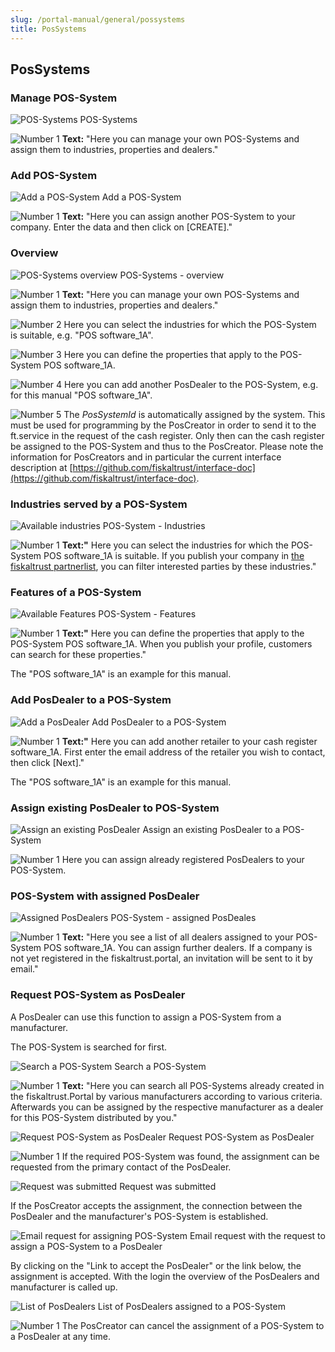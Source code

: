```yaml
---
slug: /portal-manual/general/possystems
title: PosSystems
---
```


## PosSystems

### Manage POS-System<a name="manage-pos-system"></a>

![POS-Systems](images/POSSystem/POSSystem.png)
POS-Systems

![Number 1](../images/Numbers/1.png) **Text:** "Here you can manage your own POS-Systems and assign them to industries, properties and dealers."

### Add POS-System

![Add a POS-System](images/POSSystem/Create.png)
Add a POS-System

![Number 1](../images/Numbers/1.png) **Text:** "Here you can assign another POS-System to your company. Enter the data and then click on \[CREATE\]."

### Overview

![POS-Systems overview](images/POSSystem/POSSystem-overview.png)
POS-Systems - overview

![Number 1](../images/Numbers/1.png) **Text:** "Here you can manage your own POS-Systems and assign them to industries, properties and dealers."

![Number 2](../images/Numbers/2.png) Here you can select the industries for which the POS-System is suitable, e.g. "POS software\_1A".

![Number 3](../images/Numbers/3.png) Here you can define the properties that apply to the POS-System POS software\_1A.

![Number 4](../images/Numbers/4.png) Here you can add another PosDealer to the POS-System, e.g. for this manual "POS software\_1A".

![Number 5](../images/Numbers/5.png) The _PosSystemId_ is automatically assigned by the system. This must be used for programming by the PosCreator in order to send it to the ft.service in the request of the cash register. Only then can the cash register be assigned to the POS-System and thus to the PosCreator. Please note the information for PosCreators and in particular the current interface description at
[https://github.com/fiskaltrust/interface-doc](https://github.com/fiskaltrust/interface-doc).

### Industries served by a POS-System

![Available industries](images/POSSystem/Industries.png)
POS-System - Industries

![Number 1](../images/Numbers/1.png) **Text:"** Here you can select the industries for which the POS-System POS software\_1A is suitable. If you publish your company in [the fiskaltrust partnerlist](https://portal.fiskaltrust.at/public/filterpartners), you can filter interested parties by these industries."

### Features of a POS-System

![Available Features](images/POSSystem/Properties.png)
POS-System - Features

![Number 1](../images/Numbers/1.png) **Text:"** Here you can define the properties that apply to the POS-System POS software\_1A. When you publish your profile, customers can search for these properties."

The "POS software\_1A" is an example for this manual.

### Add PosDealer to a POS-System

![Add a PosDealer](images/POSSystem/AddDealer.png)
Add PosDealer to a POS-System

![Number 1](../images/Numbers/1.png) **Text:"** Here you can add another retailer to your cash register software\_1A. First enter the email address of the retailer you wish to contact, then click \[Next\]."

The "POS software\_1A" is an example for this manual.

### Assign existing PosDealer to POS-System

![Assign an existing PosDealer](images/POSSystem/AddExistingAccountToPosSystem.png)
Assign an existing PosDealer to a POS-System

![Number 1](../images/Numbers/1.png) Here you can assign already registered PosDealers to your POS-System.

### POS-System with assigned PosDealer

![Assigned PosDealers](images/POSSystem/Dealers/Dealers.png)
POS-System - assigned PosDeales

![Number 1](../images/Numbers/1.png) **Text:** "Here you see a list of all dealers assigned to your POS-System POS software\_1A. You can assign further dealers. If a company is not yet registered in the fiskaltrust.portal, an invitation will be sent to it by email."

### Request POS-System as PosDealer

A PosDealer can use this function to assign a POS-System from a manufacturer.

The POS-System is searched for first.

![Search a POS-System](images/POSSystem/SearchPossystem/SearchPosSystem.png)
Search a POS-System

![Number 1](../images/Numbers/1.png) **Text:** "Here you can search all POS-Systems already created in the fiskaltrust.Portal by various manufacturers according to various criteria. Afterwards you can be assigned by the respective manufacturer as a dealer for this POS-System distributed by you."

![Request POS-System as PosDealer](images/POSSystem/SearchPossystem/SearchPosSystemFound.png)
Request POS-System as PosDealer

![Number 1](../images/Numbers/1.png) If the required POS-System was found, the assignment can be requested from the primary contact of the PosDealer.

![Request was submitted](images/POSSystem/SearchPossystem/SearchPosSystem-Confirm.png)
Request was submitted

If the PosCreator accepts the assignment, the connection between the PosDealer and the manufacturer's POS-System is established.

![Email request for assigning POS-System](images/POSSystem/SearchPossystem/SearchPosSystem-Email.png)
Email request with the request to assign a POS-System to a PosDealer

By clicking on the "Link to accept the PosDealer" or the link below, the assignment is accepted. With the login the overview of the PosDealers and manufacturer is called up.

![List of PosDealers](images/POSSystem/Dealers/Dealers-Unlink.png)
List of PosDealers assigned to a POS-System

![Number 1](../images/Numbers/1.png) The PosCreator can cancel the assignment of a POS-System to a PosDealer at any time.
